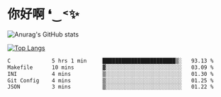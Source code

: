 # 你好啊 ❛‿˂✨

![Anurag's GitHub stats](https://github-readme-stats.vercel.app/api?username=ZombieFly&count_private=true&show_icons=true)

[![Top Langs](https://github-readme-stats.vercel.app/api/top-langs/?username=ZombieFly&layout=compact&count_private=true&hide=Ruby,makefile)](https://github.com/anuraghazra/github-readme-stats)

<!--START_SECTION:waka-->

```txt
C             5 hrs 1 min     ███████████████████████▒░   93.13 %
Makefile      10 mins         ▓░░░░░░░░░░░░░░░░░░░░░░░░   03.09 %
INI           4 mins          ▒░░░░░░░░░░░░░░░░░░░░░░░░   01.30 %
Git Config    4 mins          ▒░░░░░░░░░░░░░░░░░░░░░░░░   01.25 %
JSON          3 mins          ▒░░░░░░░░░░░░░░░░░░░░░░░░   01.22 %
```

<!--END_SECTION:waka-->
